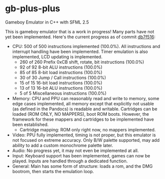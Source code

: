 # gb-plus-plus
Gameboy Emulator in C++ with SFML 2.5

This is gameboy emulator that is a work in progress! Many parts have not yet been implemented. Here's the current progress as of commit [db7f516](https://github.com/dfrias100/gb-plus-plus/commit/db7f5163d1cc2622bfe6729a3754da65b7489cab):
* CPU: 500 of 500 instructions implemented (100.0%). All instructions and interrupt handling have been implemented. Timer emulation is also implemented, LCD updating is implemented.
	- 260 of 260 Prefix 0xCB shift, rotate, bit instructions (100.0%)
	- 92 of 92 8-bit ALU instructions (100.0%)
	- 85 of 85 8-bit load instructions (100.0%)
	- 30 of 30 Jump / Call instructions (100.0%)
	- 15 of 15 16-bit load instructions (100.0%)
	- 13 of 13 16-bit ALU instructions (100.0%)
	-  5 of 5 Miscellaneous instructions (100.0%)
* Memory: CPU and PPU can reasonably read and write to memory, some edge cases implemented, all memory except that explicitly not usable (as defined in the Pandocs) is readable and writable. Cartridges can be loaded (ROM ONLY, NO MAPPERS), boot ROM boots. However, the framework for these mappers and cartridges to be implemented have been established.
  - Cartridge mapping: ROM only right now, no mappers implemented.
* Video: PPU fully implemented, timing is not proper, but this emulator is not focused on extreme accuracy. Only B/W palette supported, may add ability to add a custom monochrome palette later.
* Audio: No progress yet, it may not even be implemented at all.
* Input: Keyboard support has been implemented, games can now be played. Inputs are handled through a dedicated function.
* General: Main has some form of structure: loads a rom, and the DMG bootrom, then starts the emulation loop.
